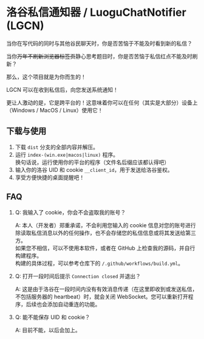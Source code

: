 # 洛谷私信通知器 / LuoguChatNotifier (LGCN)

当你在写代码的同时与其他谷民聊天时，你是否苦恼于不能及时看到新的私信？

当你~~万年不刷新浏览器标签页~~静心思考题目时，你是否苦恼于私信红点不能及时刷新？

那么，这个项目就是为你而生的！

LGCN 可以在收到私信后，向您发送系统通知！

更让人激动的是，它是跨平台的！这意味着你可以在任何（其实是大部分）设备上（Windows / MacOS / Linux）使用它！

## 下载与使用

1. 下载 `dist` 分支的全部内容并解压。
2. 运行 `index-(win.exe|macos|linux)` 程序。  
   换句话说，运行使用你的平台的程序（文件名后缀应该都认得吧）
3. 输入你的洛谷 UID 和 cookie `__client_id`，用于发送给洛谷鉴权。
4. 享受方便快捷的桌面提醒吧！

## FAQ

1. Q: 我输入了 cookie，你会不会盗取我的账号？
   
   A: 本人（开发者）郑重承诺，不会利用您输入的 cookie 信息对您的账号进行除读取私信消息以外的任何操作，也不会存储您的私信信息或将其发送给第三方。  
   如果您不相信，可以不使用本软件，或者在 GitHub 上检查我的源码，并自行构建程序。  
   构建的具体过程，可以参考仓库下的 `/.github/workflows/build.yml`。
2. Q: 打开一段时间后提示 `Connection closed` 并退出？
   
   A: 这是由于洛谷在一段时间内没有有效消息传递（在这里即收到或发送私信，不包括服务器的 heartbeat）时，就会关闭 WebSocket。您可以重新打开程序，后续也会添加自动重连的功能。
3. Q: 能不能保存 UID 和 cookie？
   
   A: 目前不能，以后会加上。